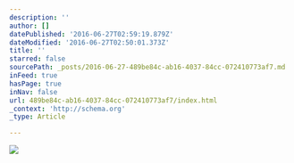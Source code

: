 ```yaml
---
description: ''
author: []
datePublished: '2016-06-27T02:59:19.879Z'
dateModified: '2016-06-27T02:50:01.373Z'
title: ''
starred: false
sourcePath: _posts/2016-06-27-489be84c-ab16-4037-84cc-072410773af7.md
inFeed: true
hasPage: true
inNav: false
url: 489be84c-ab16-4037-84cc-072410773af7/index.html
_context: 'http://schema.org'
_type: Article

---
```

![](https://the-grid-user-content.s3-us-west-2.amazonaws.com/14b03de5-8664-4847-92f9-df61b495e3da.png)